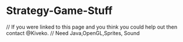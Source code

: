 # Strategy-Game-Stuff
// If you were linked to this page and you think you could help out then contact @Kiveko.
// Need Java,OpenGL,Sprites, Sound
